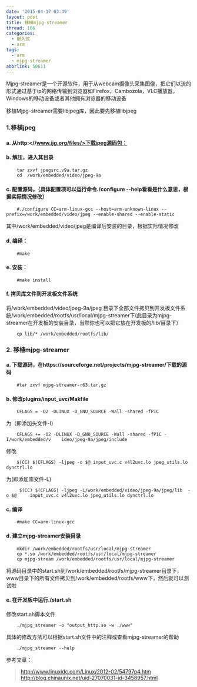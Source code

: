 ```yaml
---
date: '2015-04-17 03:49'
layout: post
title: 移植mjpg-streamer
thread: 166
categories:
  - 嵌入式
  - arm
tags:
  - arm
  - mjpg-streamer
abbrlink: 50611
---
```


Mjpg‐streamer是一个开源软件，用于从webcam摄像头采集图像，把它们以流的形式通过基于ip的网络传输到浏览器如Firefox，Cambozola，VLC播放器，Windows的移动设备或者其他拥有浏览器的移动设备

移植Mjpg-streamer需要libjpeg库，因此要先移植libjpeg
<!---more--->
### 1.移植jpeg
#### a. 从http:<//www.ijg.org/files/>下载jpeg源码包；
#### b. 解压，进入其目录
        tar zxvf jpegsrc.v9a.tar.gz
        cd  /work/embedded/video/jpeg-9a
#### c. 配置源码，（具体配置项可以运行命令./configure --help看看是什么意思，根据实际情况修改）
        #./configure CC=arm-linux-gcc --host=arm-unknown-linux --prefix=/work/embedded/video/jpeg --enable-shared --enable-static
其中/work/embedded/video/jpeg是编译后安装的目录，根据实际情况修改
#### d. 编译：
        #make
#### e. 安装：
        #make install
#### f. 拷贝库文件到开发板文件系统
将/work/embedded/video/jpeg-9a/jpeg
目录下全部文件拷贝到开发板文件系统/work/embedded/rootfs/usr/local/mjpg-streamer下(此目录为mjpg-streamer在开发板的安装目录，当然你也可以把它放在开发板的/lib/目录下）

        cp lib/* /work/embedded/rootfs/lib/

### 2. 移植mjpg-streamer
#### a. 下载源码，在https://sourceforge.net/projects/mjpg-streamer/下载的源码
        #tar zxvf mjpg-streamer-r63.tar.gz
#### b. 修改plugins/input_uvc/Makfile
        CFLAGS = -O2 -DLINUX -D_GNU_SOURCE -Wall -shared -fPIC
为（即添加头文件-I）

        CFLAGS += -O2 -DLINUX -D_GNU_SOURCE -Wall -shared -fPIC -I/work/embedded/v    ideo/jpeg-9a/jpeg/include

修改

        $(CC) $(CFLAGS) -ljpeg -o $@ input_uvc.c v4l2uvc.lo jpeg_utils.lo dynctrl.lo
为(即添加库文件-L)

         $(CC) $(CFLAGS) -ljpeg -L/work/embedded/video/jpeg-9a/jpeg/lib  -o $@     input_uvc.c v4l2uvc.lo jpeg_utils.lo dynctrl.lo

#### c. 编译
        #make CC=arm-linux-gcc
#### d. 建立mjpg-streamer安装目录
        mkdir /work/embedded/rootfs/usr/local/mjpg-streamer
        cp *.so /work/embedded/rootfs/usr/local/mjpg-streamer
        cp mjpg-stream /work/embedded/rootfs/usr/local/mjpg-streamer
将源码目录中的start.sh到/work/embedded/rootfs/mjpg-streamer目录下，www目录下的所有文件拷贝到/work/embedded/rootfs/www下，然后就可以测试啦
#### e. 在开发板中运行./start.sh
修改start.sh脚本文件

        ./mjpg_streamer -o "output_http.so -w ./www"
具体的修改方法可以根据start.sh文件中的注释或查看mjpg-streamer的帮助

        ./mjpg_streamer --help

参考文章：
><http://www.linuxidc.com/Linux/2012-02/54797p4.htm>
><http://blog.chinaunix.net/uid-27070031-id-3458957.html>

